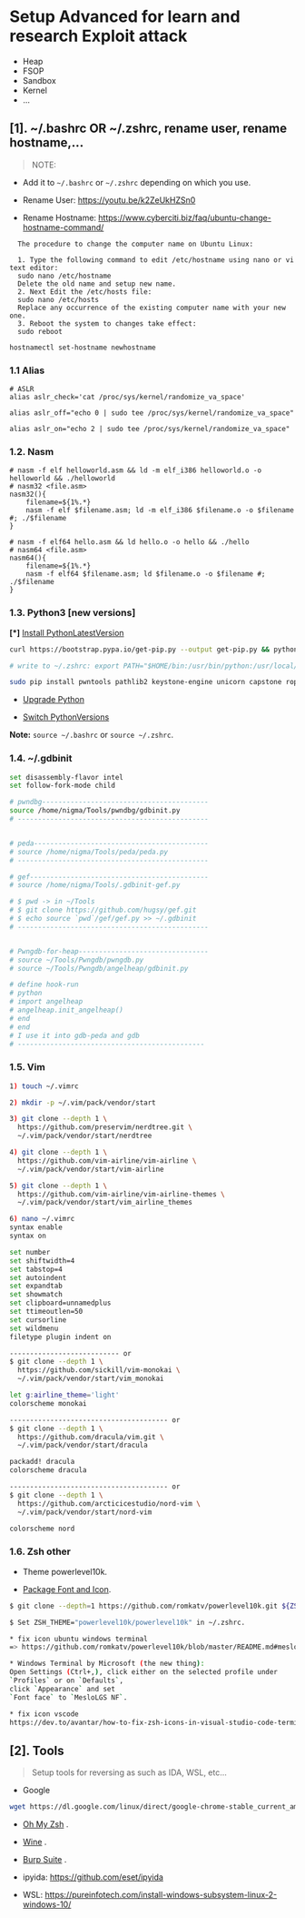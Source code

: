 # Setup Advanced for learn and research Exploit attack
* Heap 
* FSOP
* Sandbox
* Kernel 
* ...

## [1]. ~/.bashrc OR ~/.zshrc, rename user, rename hostname,...

>NOTE: 

   * Add it to `~/.bashrc` or `~/.zshrc` depending on which you use.

   * Rename User: https://youtu.be/k2ZeUkHZSn0
    
   * Rename Hostname: https://www.cyberciti.biz/faq/ubuntu-change-hostname-command/
```
  The procedure to change the computer name on Ubuntu Linux:

  1. Type the following command to edit /etc/hostname using nano or vi text editor:
  sudo nano /etc/hostname
  Delete the old name and setup new name.
  2. Next Edit the /etc/hosts file:
  sudo nano /etc/hosts
  Replace any occurrence of the existing computer name with your new one.
  3. Reboot the system to changes take effect:
  sudo reboot
```
   
  `hostnamectl set-hostname newhostname`

### 1.1 Alias

```
# ASLR
alias aslr_check='cat /proc/sys/kernel/randomize_va_space'

alias aslr_off="echo 0 | sudo tee /proc/sys/kernel/randomize_va_space"

alias aslr_on="echo 2 | sudo tee /proc/sys/kernel/randomize_va_space"
```

### 1.2. Nasm

```
# nasm -f elf helloworld.asm && ld -m elf_i386 helloworld.o -o helloworld && ./helloworld
# nasm32 <file.asm>
nasm32(){
    filename=${1%.*}
    nasm -f elf $filename.asm; ld -m elf_i386 $filename.o -o $filename #; ./$filename
}
```

```
# nasm -f elf64 hello.asm && ld hello.o -o hello && ./hello
# nasm64 <file.asm>
nasm64(){
    filename=${1%.*}
    nasm -f elf64 $filename.asm; ld $filename.o -o $filename #; ./$filename
}
```

### 1.3. Python3 [new versions]

__[*]__ [Install PythonLatestVersion](https://serverspace.io/support/help/install-python-latest-version-on-ubuntu-20-04/) 

```bash
curl https://bootstrap.pypa.io/get-pip.py --output get-pip.py && python get-pip.py

# write to ~/.zshrc: export PATH="$HOME/bin:/usr/bin/python:/usr/local/lib/python3.12/dist-packages/pip:$PATH"

sudo pip install pwntools pathlib2 keystone-engine unicorn capstone ropper ipython
```

* [Upgrade Python](https://www.itsupportwale.com/blog/how-to-upgrade-to-python-3-10-on-ubuntu-18-04-and-20-04-lts/)

* [Switch PythonVersions](https://www.rosehosting.com/blog/how-to-install-and-switch-python-versions-on-ubuntu-20-04/)

**Note:** `source ~/.bashrc` or `source ~/.zshrc`.

### 1.4. ~/.gdbinit

```bash
set disassembly-flavor intel
set follow-fork-mode child

# pwndbg-----------------------------------------
source /home/nigma/Tools/pwndbg/gdbinit.py
# -----------------------------------------------


# peda-------------------------------------------
# source /home/nigma/Tools/peda/peda.py
# -----------------------------------------------

# gef--------------------------------------------
# source /home/nigma/Tools/.gdbinit-gef.py

# $ pwd -> in ~/Tools
# $ git clone https://github.com/hugsy/gef.git
# $ echo source `pwd`/gef/gef.py >> ~/.gdbinit
# -----------------------------------------------


# Pwngdb-for-heap--------------------------------
# source ~/Tools/Pwngdb/pwngdb.py
# source ~/Tools/Pwngdb/angelheap/gdbinit.py

# define hook-run
# python
# import angelheap
# angelheap.init_angelheap()
# end
# end
# I use it into gdb-peda and gdb
# ----------------------------------------------
```

### 1.5. Vim

```bash
1) touch ~/.vimrc

2) mkdir -p ~/.vim/pack/vendor/start

3) git clone --depth 1 \
  https://github.com/preservim/nerdtree.git \
  ~/.vim/pack/vendor/start/nerdtree

4) git clone --depth 1 \
  https://github.com/vim-airline/vim-airline \
  ~/.vim/pack/vendor/start/vim-airline

5) git clone --depth 1 \
  https://github.com/vim-airline/vim-airline-themes \
  ~/.vim/pack/vendor/start/vim_airline_themes

6) nano ~/.vimrc 
syntax enable              
syntax on

set number
set shiftwidth=4
set tabstop=4
set autoindent
set expandtab
set showmatch
set clipboard=unnamedplus
set ttimeoutlen=50
set cursorline
set wildmenu
filetype plugin indent on

--------------------------- or
$ git clone --depth 1 \
  https://github.com/sickill/vim-monokai \
  ~/.vim/pack/vendor/start/vim_monokai

let g:airline_theme='light'
colorscheme monokai

--------------------------------------- or
$ git clone --depth 1 \
  https://github.com/dracula/vim.git \
  ~/.vim/pack/vendor/start/dracula

packadd! dracula
colorscheme dracula

--------------------------------------- or
$ git clone --depth 1 \
  https://github.com/arcticicestudio/nord-vim \
  ~/.vim/pack/vendor/start/nord-vim

colorscheme nord
```

### 1.6. Zsh other

* Theme powerlevel10k.

* [Package Font and Icon](https://github.com/NigmaZ/Blogs/tree/main/Virtual-Machine/Note/MesloLGS%20NF).

```bash
$ git clone --depth=1 https://github.com/romkatv/powerlevel10k.git ${ZSH_CUSTOM:-$HOME/.oh-my-zsh/custom}/themes/powerlevel10k

$ Set ZSH_THEME="powerlevel10k/powerlevel10k" in ~/.zshrc.

* fix icon ubuntu windows terminal 
=> https://github.com/romkatv/powerlevel10k/blob/master/README.md#meslo-nerd-font-patched-for-powerlevel10k

* Windows Terminal by Microsoft (the new thing): 
Open Settings (Ctrl+,), click either on the selected profile under 
`Profiles` or on `Defaults`, 
click `Appearance` and set 
`Font face` to `MesloLGS NF`.

* fix icon vscode 
https://dev.to/avantar/how-to-fix-zsh-icons-in-visual-studio-code-terminal-38bb
```


## [2]. Tools

> Setup tools for reversing as such as IDA, WSL, etc...

* Google

```bash
wget https://dl.google.com/linux/direct/google-chrome-stable_current_amd64.deb && sudo apt install ./google-chrome-stable_current_amd64.deb
```


* [Oh My Zsh](https://www.youtube.com/watch?v=Mhdl-qppnlY&list=PL2YJKKcudhJ0ar-IYMehPGRwbcUz8NZJj&index=17&t=1112s) .

* [Wine](https://www.youtube.com/watch?v=Wx8NbZEAPNM&list=PL2YJKKcudhJ0ar-IYMehPGRwbcUz8NZJj&index=18&t=9s) .

* [Burp Suite](https://www.youtube.com/watch?v=-ozGijESmTY&list=PL2YJKKcudhJ0ar-IYMehPGRwbcUz8NZJj&index=3&t=5s) .

* ipyida: https://github.com/eset/ipyida

* WSL: https://pureinfotech.com/install-windows-subsystem-linux-2-windows-10/


